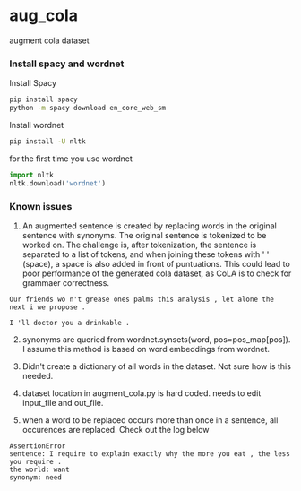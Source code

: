 # aug_cola
augment cola dataset

### Install spacy and wordnet 

Install Spacy
```bash
pip install spacy
python -m spacy download en_core_web_sm
```

Install wordnet
```bash
pip install -U nltk
```
for the first time you use wordnet
```python
import nltk
nltk.download('wordnet')
```

### Known issues
1. An augmented sentence is created by replacing words in the original sentence with synonyms. The original sentence is tokenized to be worked on. The challenge is, after tokenization, the sentence is separated to a list of tokens, and when joining these tokens with ' ' (space), a space is also added in front of puntuations. This could lead to poor performance of the generated cola dataset, as CoLA is to check for grammaer correctness. 
```
Our friends wo n't grease ones palms this analysis , let alone the next i we propose .
```
```
I 'll doctor you a drinkable .
```


2. synonyms are queried from wordnet.synsets(word, pos=pos_map[pos]). I assume this method is based on word embeddings from wordnet. 

3. Didn't create a dictionary of all words in the dataset. Not sure how is this needed. 

4. dataset location in augment_cola.py is hard coded. needs to edit input_file and out_file.

5. when a word to be replaced occurs more than once in a sentence, all occurences are replaced. Check out the log below
```
AssertionError
sentence: I require to explain exactly why the more you eat , the less you require .
the world: want
synonym: need
```

